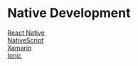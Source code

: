 # Native Development

[React Native](/react-native/README.md)  
[NativeScript](/nativescript/README.md)  
[Xamarin](/xamarin/README.md)  
[Ionic](/ionic/README.md)  